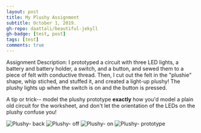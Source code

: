 ```yaml
---
layout: post
title: My Plushy Assignment
subtitle: October 1, 2019.
gh-repo: daattali/beautiful-jekyll
gh-badge: [test, post]
tags: [test]
comments: true
---
```

Assignment Description: I prototyped a circuit with three LED lights, a battery and battery holder, a switch, and a button, and sewed them to a piece of felt with conductive thread.
Then, I cut out the felt in the "plushie" shape, whip stiched, and stuffed it, and created a light-up plushy! The plushy lights up when the switch is on and the button is pressed.

A tip or trick-- model the plushy prototype __exactly__ how you'd model a plain old circuit for the worksheet, and don't let the orientation of the LEDs on the plushy confuse you!


![Plushy- back](https://cef3.github.io/img/plushy-back.png)
![Plushy- off](https://cef3.github.io/img/plushy-off.png)
![Plushy- on](https://cef3.github.io/img/plushy-on.png)
![Plushy- prototype](https://cef3.github.io/img/pulshy-proto.png)

